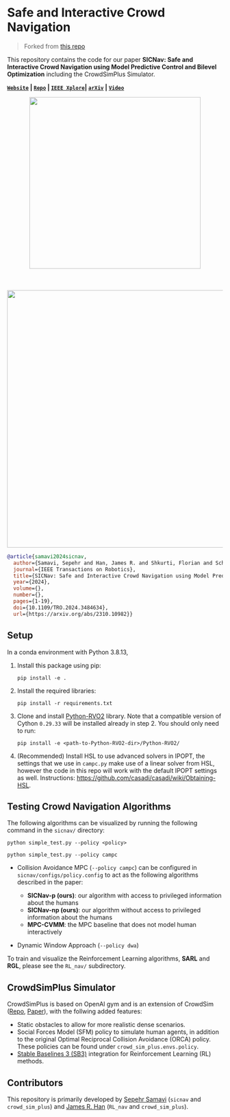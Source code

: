 # Safe and Interactive Crowd Navigation

> Forked from [this repo ](https://github.com/sepsamavi/safe-interactive-crowdnav)

This repository contains the code for our paper **SICNav: Safe and Interactive Crowd Navigation using Model Predictive Control and Bilevel Optimization** including the CrowdSimPlus Simulator.

**[`Website`](http://sepehr.fyi/projects/sicnav) | [`Repo`](https://github.com/sepsamavi/safe-interactive-crowdnav) | [`IEEE Xplore`](https://ieeexplore.ieee.org/document/10726864)| [`arXiv`](https://arxiv.org/abs/2310.10982) | [`Video`](https://tiny.cc/sicnav_overview)**

<p align="center">
    <img style="padding: 0px 0 50px 0" src="./docs/problem_overview_rasterized.png" width="400">
    <img src="./docs/case_1_vid.gif" width="600">
</p>


```bibtex
@article{samavi2024sicnav,
  author={Samavi, Sepehr and Han, James R. and Shkurti, Florian and Schoellig, Angela P.},
  journal={IEEE Transactions on Robotics}, 
  title={SICNav: Safe and Interactive Crowd Navigation using Model Predictive Control and Bilevel Optimization}, 
  year={2024},
  volume={},
  number={},
  pages={1-19},  
  doi={10.1109/TRO.2024.3484634},
  url={https://arxiv.org/abs/2310.10982}}
```



## Setup
In a conda environment with Python 3.8.13,

1. Install this package using pip:
    ```
    pip install -e .
    ```
2. Install the required libraries:
    ````
    pip install -r requirements.txt
    ````
3. Clone and install [Python-RVO2](https://github.com/sybrenstuvel/Python-RVO2) library. Note that a compatible version of Cython `0.29.33` will be installed already in step 2. You should only need to run:
    ```
    pip install -e <path-to-Python-RVO2-dir>/Python-RVO2/
    ```

4. (Recommended) Install HSL to use advanced solvers in IPOPT, the settings that we use in `campc.py` make use of a linear solver from HSL, however the code in this repo will work with the default IPOPT settings as well. Instructions: https://github.com/casadi/casadi/wiki/Obtaining-HSL.

## Testing Crowd Navigation Algorithms

The following algorithms can be visualized by running the following command in the `sicnav/` directory:
```
python simple_test.py --policy <policy>

python simple_test.py --policy campc
```

- Collision Avoidance MPC (`--policy campc`) can be configured in `sicnav/configs/policy.config` to act as the following algorithms described in the paper:
    - **SICNav-p (ours)**: our algorithm with access to privileged information about the humans
    - **SICNav-np (ours)**: our algorithm without access to privileged information about the humans
    - **MPC-CVMM**: the MPC baseline that does not model human interactively

- Dynamic Window Approach (`--policy dwa`)

To train and visualize the Reinforcement Learning algorithms, **SARL** and **RGL**, please see the `RL_nav/` subdirectory.

## CrowdSimPlus Simulator

CrowdSimPlus is based on OpenAI gym and is an extension of CrowdSim ([Repo](https://github.com/vita-epfl/CrowdNav), [Paper](https://arxiv.org/abs/1809.08835)), with the follwing added features:
- Static obstacles to allow for more realistic dense scenarios.
- Social Forces Model (SFM) policy to simulate human agents, in addition to the original Optimal Reciprocal Collision Avoidance (ORCA) policy. These policies can be found under `crowd_sim_plus.envs.policy`.
- [Stable Baselines 3 (SB3)](https://stable-baselines3.readthedocs.io/en/master/) integration for Reinforcement Learning (RL) methods.

## Contributors

This repository is primarily developed by [Sepehr Samavi](https://github.com/sepsamavi) (`sicnav` and `crowd_sim_plus`) and [James R. Han](https://github.com/james-r-han) (`RL_nav` and `crowd_sim_plus`).
